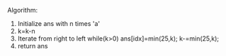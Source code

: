 Algorithm:
1. Initialize ans with n times 'a'
2. k=k-n
3. Iterate from right to left
while(k>0)
ans[idx]=min(25,k);
k-=min(25,k);
4. return ans